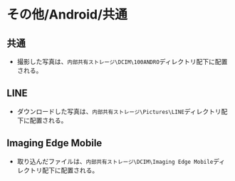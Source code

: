 # その他/Android/共通

## 共通

- 撮影した写真は、`内部共有ストレージ\DCIM\100ANDRO`ディレクトリ配下に配置される。

## LINE

- ダウンロードした写真は、`内部共有ストレージ\Pictures\LINE`ディレクトリ配下に配置される。

## Imaging Edge Mobile

- 取り込んだファイルは、`内部共有ストレージ\DCIM\Imaging Edge Mobile`ディレクトリ配下に配置される。
